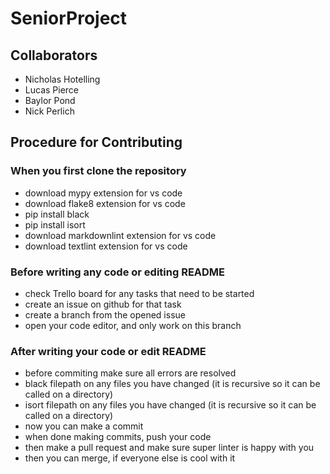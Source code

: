 # SeniorProject

## Collaborators

- Nicholas Hotelling
- Lucas Pierce
- Baylor Pond
- Nick Perlich

## Procedure for Contributing

### When you first clone the repository

- download mypy extension for vs code
- download flake8 extension for vs code
- pip install black
- pip install isort
- download markdownlint extension for vs code
- download textlint extension for vs code

### Before writing any code or editing README

- check Trello board for any tasks that need to be started
- create an issue on github for that task
- create a branch from the opened issue
- open your code editor, and only work on this branch

### After writing your code or edit README

- before commiting make sure all errors are resolved
- black filepath on any files you have changed (it is recursive so it can be called on a directory)
- isort filepath on any files you have changed (it is recursive so it can be called on a directory)
- now you can make a commit
- when done making commits, push your code
- then make a pull request and make sure super linter is happy with you
- then you can merge, if everyone else is cool with it
